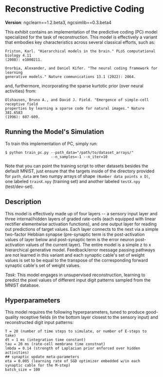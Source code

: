 # Reconstructive Predictive Coding

<b>Version</b>: ngclearn==1.2.beta3, ngcsimlib==0.3.beta4

This exhibit contains an implementation of the predictive coding (PC) model specialized 
for the task of reconstruction. This model is effectively a variant that embodies key 
characteristics across several classical efforts, such as:

```
Friston, Karl. "Hierarchical models in the brain." PLoS computational biology 4.11 
(2008): e1000211.

Ororbia, Alexander, and Daniel Kifer. "The neural coding framework for learning 
generative models." Nature communications 13.1 (2022): 2064.
```

and, furthermore, incorporating the sparse kurtotic prior (over neural activities) from:

```
Olshausen, Bruno A., and David J. Field. "Emergence of simple-cell receptive field 
properties by learning a sparse code for natural images." Nature 381.6583 
(1996): 607-609.
```

<!--
<p align="center">
  <img height="350" src="fig/pcn_arch.jpg"><br>
  <i>Visual depiction of the PC architecture.</i>
</p>
-->

<!--
This model is also discussed in the ngc-learn
<a href="https://ngc-learn.readthedocs.io/en/latest/museum/pcn_recon.html">documentation</a>.
-->

## Running the Model's Simulation

To train this implementation of PC, simply run:

```console
$ python train_pc.py --path_data="/path/to/dataset_arrays/" 
                     --n_samples=-1 --n_iter=10
```

<!--
Alternatively, you may run the convenience bash script:

```console
$ ./sim.sh
```

which will execute and run the model simulation for MNIST.
-->

Note that you can point the training script to other datasets besides the
default MNIST, just ensure that the targets inside of the directory provided 
for `path_data` are two numpy arrays of shape 
`(Number data points x D)`, one labeled `trainX.npy` (training set) and 
another labeled `testX.npy` (test/dev-set). 

## Description

This model is effectively made up of four layers -- a sensory input layer and 
three internal/hidden layers of graded rate-cells (each equipped with linear rectifier 
elementwise activation functions), and one output layer
for reading out predictions of target values. Each layer connects to the 
next via a simple two-factor Hebbian synapse (pre-synaptic term is the post-activation values of
layer below and post-synaptic term is the error neuron post-activation
values of the current layer). The entire model is a simple z to x
hierarchical generative model. Feedback/error message passing pathways
are not learned in this variant and each synaptic cable's set of weight values is set to be
equal to the transpose of the corresponding forward synaptic cable's set of
weight values.

<i>Task</i>: This model engages in unsupervised reconstruction, learning
to predict the pixel values of different input digit patterns sampled from the MNIST
database.

## Hyperparameters

This model requires the following hyperparameters, tuned to produce good-quality 
receptive fields (in the bottom layer closest to the sensory input) and 
reconstructed digit input patterns:

```
T = 20 (number of time steps to simulate, or number of E-steps to take)
dt = 1 ms (integration time constant)
tau = 20 ms (rate-cell membrane time constnat)
lmbda = 0.14 (strength of Laplacian prior enforced over hidden activities)
## synaptic update meta-parameters
eta = 0.005 (learning rate of SGD optimizer embedded w/in each synaptic cable for the M-step)
batch_size = 100
```
